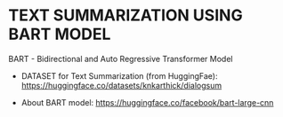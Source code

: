 # TEXT SUMMARIZATION USING BART MODEL

BART - Bidirectional and Auto Regressive Transformer Model

- DATASET for Text Summarization (from HuggingFae):
  https://huggingface.co/datasets/knkarthick/dialogsum

- About BART model:
  https://huggingface.co/facebook/bart-large-cnn
